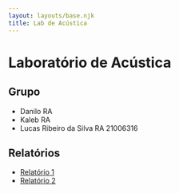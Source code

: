 ```yaml
---
layout: layouts/base.njk
title: Lab de Acústica
---
```


# Laboratório de Acústica

## Grupo

- Danilo RA
- Kaleb RA
- Lucas Ribeiro da Silva RA 21006316

## Relatórios

- [Relatório 1](./relatorio1/)
- [Relatório 2](./relatorio2/)
